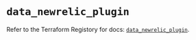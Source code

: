 # `data_newrelic_plugin`

Refer to the Terraform Registory for docs: [`data_newrelic_plugin`](https://www.terraform.io/docs/providers/newrelic/d/plugin).
